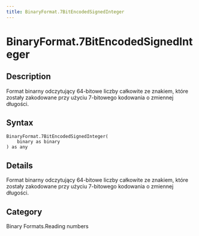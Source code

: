 ```yaml
---
title: BinaryFormat.7BitEncodedSignedInteger
---
```


# BinaryFormat.7BitEncodedSignedInteger


## Description

Format binarny odczytujący 64-bitowe liczby całkowite ze znakiem, które zostały zakodowane przy użyciu 7-bitowego kodowania o zmiennej długości.


## Syntax

```powerquery
BinaryFormat.7BitEncodedSignedInteger(
    binary as binary
) as any
```


## Details

Format binarny odczytujący 64-bitowe liczby całkowite ze znakiem, które zostały zakodowane przy użyciu 7-bitowego kodowania o zmiennej długości.



## Category
Binary Formats.Reading numbers
